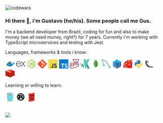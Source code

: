 ![codewars](https://www.codewars.com/users/nowayhecodes/badges/micro)

### Hi there 👋, i'm Gustavo (he/his). Some people call me Gus.

I'm a backend developer from Brazil, coding for fun and also to make money (we all need money, right?) for 7 years.
Currently i'm working with TypeScript microservices and testing with Jest. 

Languages, frameworks & tools i know: 

<div style="display: inline_block"> 
  <img align="center" alt="Icon Docker" height="30" width="30" src="https://raw.githubusercontent.com/devicons/devicon/master/icons/docker/docker-original.svg" />
  <img align="center" alt="Icon Express" height="30" width="30" src="https://raw.githubusercontent.com/devicons/devicon/master/icons/express/express-original.svg" />
  <img align="center" alt="Icon Nodejs" height="30" width="30" src="https://raw.githubusercontent.com/devicons/devicon/master/icons/nodejs/nodejs-original.svg" />
  <img align="center" alt="Icon Git" height="30" width="30" src="https://raw.githubusercontent.com/devicons/devicon/master/icons/git/git-original.svg" />
  <img align="center" alt="Icon JavaScript" height="30" width="30" src="https://raw.githubusercontent.com/devicons/devicon/master/icons/javascript/javascript-original.svg" />
  <img align="center" alt="Icon TypeScript" height="30" width="30" src="https://raw.githubusercontent.com/devicons/devicon/master/icons/typescript/typescript-original.svg" />
  <img align="center" alt="Icon Jest" height="30" width="30" src="https://raw.githubusercontent.com/devicons/devicon/master/icons/jest/jest-plain.svg" />
  <img align="center" alt="Icon Karma" height="30" width="30" src="https://raw.githubusercontent.com/devicons/devicon/master/icons/karma/karma-original.svg" />
  <img align="center" alt="Icon MongoDB" height="30" width="30" src="https://raw.githubusercontent.com/devicons/devicon/master/icons/mongodb/mongodb-original.svg" />
  <img align="center" alt="Icon MySQL" height="30" width="30" src="https://raw.githubusercontent.com/devicons/devicon/master/icons/mysql/mysql-plain.svg" />
  <img align="center" alt="Icon Sequelize" height="30" width="30" src="https://raw.githubusercontent.com/devicons/devicon/master/icons/sequelize/sequelize-original.svg" />
  <img align="center" alt="Icon Ruby" height="30" width="30" src="https://raw.githubusercontent.com/devicons/devicon/master/icons/ruby/ruby-plain.svg" />
  <img align="center" alt="Icon Python" height="30" width="30" src="https://raw.githubusercontent.com/devicons/devicon/master/icons/python/python-original.svg" />
  <img align="center" alt="Icon Flask" height="30" width="30" src="https://raw.githubusercontent.com/devicons/devicon/master/icons/flask/flask-original.svg" />
</div>
  <img align="center" alt="Icon Redis" height="30" width="30" src="https://raw.githubusercontent.com/devicons/devicon/master/icons/redis/redis-original.svg" />
</div>
<br />

Learning or willing to learn:

<div style="display: inline_block">
  <img align="center" alt="Icon Go" height="30" width="30" src="https://raw.githubusercontent.com/devicons/devicon/master/icons/go/go-original.svg" />
  <img align="center" alt="Icon Rust" height="30" width="30" src="https://raw.githubusercontent.com/devicons/devicon/master/icons/rust/rust-plain.svg" />
  <img align="center" alt="Icon Scala" height="30" width="30" src="https://raw.githubusercontent.com/devicons/devicon/master/icons/scala/scala-original.svg" />
</div>

<br />
<br />

<div>
  <a href="https://github.com/nowayhecodes">
  <img height="180em" src="https://github-readme-stats.vercel.app/api?username=nowayhecodes&show_icons=true&theme=nightowl&include_all_commits=true&count_private=true" />
<div>
